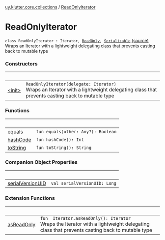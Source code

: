 [uy.klutter.core.collections](../index.md) / [ReadOnlyIterator](.)


# ReadOnlyIterator
<code>class ReadOnlyIterator<T> : Iterator<T>, [ReadOnly](../-read-only.md), [Serializable](http://docs.oracle.com/javase/6/docs/api/java/io/Serializable.html)</code> [(source)](https://github.com/kohesive/klutter/blob/master/core-jdk6/src/main/kotlin/uy/klutter/core/common/Immutable.kt#L13)<br/>
Wraps an Iterator with a lightweight delegating class that prevents casting back to mutable type



### Constructors

|&nbsp;|&nbsp;|
|---|---|
| [&lt;init&gt;](-init-.md) | <code>ReadOnlyIterator(delegate: Iterator<T>)</code><br/>Wraps an Iterator with a lightweight delegating class that prevents casting back to mutable type |

### Functions

|&nbsp;|&nbsp;|
|---|---|
| [equals](equals.md) | <code>fun equals(other: Any?): Boolean</code><br/> |
| [hashCode](hash-code.md) | <code>fun hashCode(): Int</code><br/> |
| [toString](to-string.md) | <code>fun toString(): String</code><br/> |

### Companion Object Properties

|&nbsp;|&nbsp;|
|---|---|
| [serialVersionUID](serial-version-u-i-d.md) | <code>val serialVersionUID: Long</code><br/> |

### Extension Functions

|&nbsp;|&nbsp;|
|---|---|
| [asReadOnly](../kotlin.collections.-iterator/as-read-only.md) | <code>fun <T> Iterator<T>.asReadOnly(): Iterator<T></code><br/>Wraps the Iterator with a lightweight delegating class that prevents casting back to mutable type |
